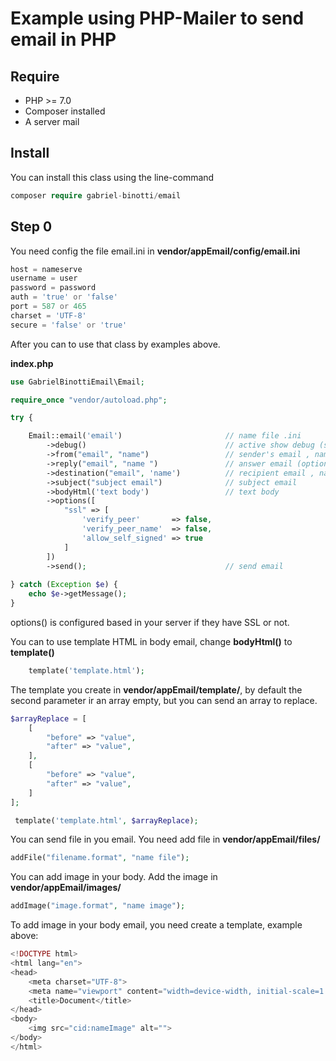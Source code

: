 # Example using PHP-Mailer to send email in PHP

## Require
* PHP >= 7.0
* Composer installed
* A server mail

## Install 
You can install this class using the line-command
```php
composer require gabriel-binotti/email
```

## Step 0
You need config the file email.ini in <b>vendor/appEmail/config/email.ini</b>
```php
host = nameserve
username = user
password = password
auth = 'true' or 'false'
port = 587 or 465
charset = 'UTF-8'
secure = 'false' or 'true'
```

After you can to use that class by examples above.

<b>index.php</b>

```php
use GabrielBinottiEmail\Email;

require_once "vendor/autoload.php";

try {

    Email::email('email')                       // name file .ini
        ->debug()                               // active show debug (server, client or off "default is off")
        ->from("email", "name")                 // sender's email , name (Can your name or you company...)
        ->reply("email", "name ")               // answer email (optional)
        ->destination("email", 'name')          // recipient email , name
        ->subject("subject email")              // subject email
        ->bodyHtml('text body')                 // text body
        ->options([
            "ssl" => [
                'verify_peer'       => false,   
                'verify_peer_name'  => false,   
                'allow_self_signed' => true    
            ]
        ])
        ->send();                               // send email
        
} catch (Exception $e) {
    echo $e->getMessage();
}
```

options() is configured based in your server if they have SSL or not.

You can to use template HTML in body email, change <b> bodyHtml()</b> to <b>template()</b>
```php        
    template('template.html');                    
```
The template you create in <b>vendor/appEmail/template/</b>, by default the second parameter ir an array empty, but you can 
send an array to replace.
```php
$arrayReplace = [
    [
        "before" => "value",
        "after" => "value",
    ],
    [
        "before" => "value",
        "after" => "value",
    ]
];

 template('template.html', $arrayReplace);
```
You can send file in you email. You need add file in <b>vendor/appEmail/files/</b>
```php
addFile("filename.format", "name file");
```

You can add image in your body. Add the image in <b>vendor/appEmail/images/</b>
```php
addImage("image.format", "name image");
```
To add image in your body email, you need create a template, example above:
```php
<!DOCTYPE html>
<html lang="en">
<head>
    <meta charset="UTF-8">
    <meta name="viewport" content="width=device-width, initial-scale=1.0">
    <title>Document</title>
</head>
<body>
    <img src="cid:nameImage" alt="">
</body>
</html>
```
